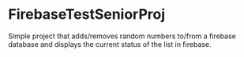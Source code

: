 # FirebaseTestSeniorProj

Simple project that adds/removes random numbers to/from a firebase database and displays the current status of the list in firebase.
